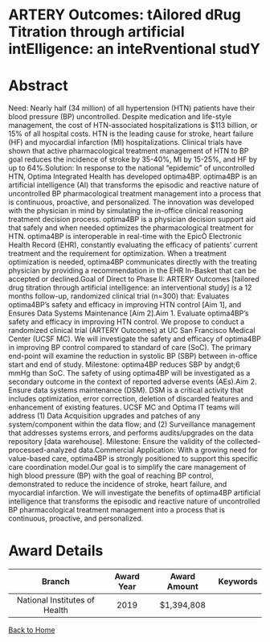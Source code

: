 
ARTERY Outcomes: tAilored dRug Titration through artificial intElligence: an inteRventional studY
=================================================================================================

# Abstract


Need: Nearly half (34 million) of all hypertension (HTN) patients have their blood pressure (BP)
uncontrolled. Despite medication and life-style management, the cost of HTN-associated hospitalizations is
$113 billion, or 15% of all hospital costs. HTN is the leading cause for stroke, heart failure (HF) and myocardial
infarction (MI) hospitalizations. Clinical trials have shown that active pharmacological treatment management
of HTN to BP goal reduces the incidence of stroke by 35-40%, MI by 15-25%, and HF by up to 64%.Solution: In response to the national “epidemic” of uncontrolled HTN, Optima Integrated Health has
developed optima4BP. optima4BP is an artificial intelligence (AI) that transforms the episodic and reactive
nature of uncontrolled BP pharmacological treatment management into a process that is continuous, proactive,
and personalized. The innovation was developed with the physician in mind by simulating the in-office clinical
reasoning treatment decision process. optima4BP is a physician decision support aid that safely and when
needed optimizes the pharmacological treatment for HTN. optima4BP is interoperable in real-time with the
EpicÒ Electronic Health Record (EHR), constantly evaluating the efficacy of patients’ current treatment and the
requirement for optimization. When a treatment optimization is needed, optima4BP communicates directly with
the treating physician by providing a recommendation in the EHR In-Basket that can be accepted or declined.Goal of Direct to Phase II: ARTERY Outcomes [tailored drug titration through artificial intelligence: an
interventional study] is a 12 months follow-up, randomized clinical trial (n=300) that: Evaluates optima4BP’s
safety and efficacy in improving HTN control [Aim 1], and Ensures Data Systems Maintenance [Aim 2].Aim 1. Evaluate optima4BP’s safety and efficacy in improving HTN control. We propose to conduct a
randomized clinical trial (ARTERY Outcomes) at UC San Francisco Medical Center (UCSF MC). We will
investigate the safety and efficacy of optima4BP in improving BP control compared to standard of care (SoC).
The primary end-point will examine the reduction in systolic BP (SBP) between in-office start and end of
study. Milestone: optima4BP reduces SBP by andgt;6 mmHg than SoC. The safety of using optima4BP will
be investigated as a secondary outcome in the context of reported adverse events (AEs).Aim 2. Ensure data systems maintenance (DSM). DSM is a critical activity that includes optimization,
error correction, deletion of discarded features and enhancement of existing features. UCSF MC and Optima
IT teams will address (1) Data Acquisition upgrades and patches of any system/component within the data
flow; and (2) Surveillance management that addresses systems errors, and performs audits/upgrades on the
data repository [data warehouse]. Milestone: Ensure the validity of the collected-processed-analyzed data.Commercial Application: With a growing need for value-based care, optima4BP is strongly positioned to
support this specific care coordination model.Our goal is to simplify the care management of high blood pressure (BP) with the goal of reaching BP control,
demonstrated to reduce the incidence of stroke, heart failure, and myocardial infarction. We will investigate the
benefits of optima4BP artificial intelligence that transforms the episodic and reactive nature of uncontrolled BP
pharmacological treatment management into a process that is continuous, proactive, and personalized.  

# Award Details

|Branch|Award Year|Award Amount|Keywords|
| :---: | :---: | :---: | :---: |
|National Institutes of Health|2019|$1,394,808||
  
  


[Back to Home](https://github.com/chrischow/dod_sbir_awards/Reports/JH/#2555)